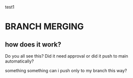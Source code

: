 test1

# BRANCH MERGING
## how does it work?

Do you all see this? Did it need approval or did it push to main automatically?

something something can i push only to my branch this way?